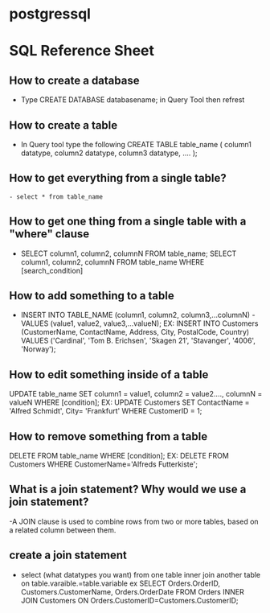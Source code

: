 # postgressql

# SQL Reference Sheet

## How to create a database

- Type CREATE DATABASE databasename; in Query Tool then refrest

## How to create a table

- In Query tool type the following
  CREATE TABLE table_name (
  column1 datatype,
  column2 datatype,
  column3 datatype,
  ....
  );

## How to get everything from a single table?

    - select * from table_name

## How to get one thing from a single table with a "where" clause

- SELECT column1, column2, columnN FROM table_name;
  SELECT column1, column2, columnN
  FROM table_name
  WHERE [search_condition]

## How to add something to a table

- INSERT INTO TABLE_NAME (column1, column2, column3,...columnN)
  -VALUES (value1, value2, value3,...valueN);
  EX:
  INSERT INTO Customers (CustomerName, ContactName, Address, City, PostalCode, Country)
  VALUES ('Cardinal', 'Tom B. Erichsen', 'Skagen 21', 'Stavanger', '4006', 'Norway');

## How to edit something inside of a table

UPDATE table_name
SET column1 = value1, column2 = value2...., columnN = valueN
WHERE [condition];
EX:
UPDATE Customers
SET ContactName = 'Alfred Schmidt', City= 'Frankfurt'
WHERE CustomerID = 1;

## How to remove something from a table

DELETE FROM table_name
WHERE [condition];
EX:
DELETE FROM Customers WHERE CustomerName='Alfreds Futterkiste';

## What is a join statement? Why would we use a join statement?

-A JOIN clause is used to combine rows from two or more tables, based on a related column between them.

## create a join statement

- select (what datatypes you want)
  from one table
  inner join another table
  on table.varaible.=table.variable
  ex
  SELECT Orders.OrderID, Customers.CustomerName, Orders.OrderDate
  FROM Orders
  INNER JOIN Customers
  ON Orders.CustomerID=Customers.CustomerID;
